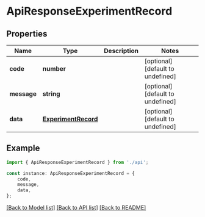 # ApiResponseExperimentRecord


## Properties

Name | Type | Description | Notes
------------ | ------------- | ------------- | -------------
**code** | **number** |  | [optional] [default to undefined]
**message** | **string** |  | [optional] [default to undefined]
**data** | [**ExperimentRecord**](ExperimentRecord.md) |  | [optional] [default to undefined]

## Example

```typescript
import { ApiResponseExperimentRecord } from './api';

const instance: ApiResponseExperimentRecord = {
    code,
    message,
    data,
};
```

[[Back to Model list]](../README.md#documentation-for-models) [[Back to API list]](../README.md#documentation-for-api-endpoints) [[Back to README]](../README.md)

